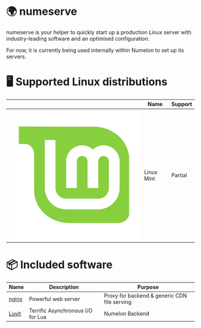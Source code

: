 # 🌍 numeserve
numeserve is your helper to quickly start up a production Linux server with industry-leading software and an optimised configuration.

For now, it is currently being used internally within Numelon to set up its servers.

# 🖥️ Supported Linux distributions
|                                                                                            | **Name**   | **Support** |
|--------------------------------------------------------------------------------------------| -----------|-------------|
| ![Linxu Mint Logo](https://raw.githubusercontent.com/linuxmint/brand-logo/master/leaf.svg) | Linux Mint | Partial     |

# 📦 Included software
| **Name**                   | **Description**                   | **Purpose**                                      |
|----------------------------|-----------------------------------|--------------------------------------------------|
| [nginx](https://nginx.org) | Powerful web server               | Proxy for backend & generic CDN file serving     |
| [Luvit](https://luvit.io)  | Terrific Asynchronous I/O for Lua | Numelon Backend                                  |
